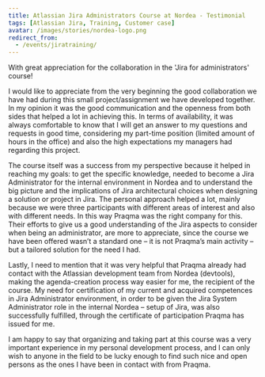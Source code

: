 ```yaml
---
title: Atlassian Jira Administrators Course at Nordea - Testimonial
tags: [Atlassian Jira, Training, Customer case]
avatar: /images/stories/nordea-logo.png
redirect_from:
  - /events/jiratraining/
---
```


With great appreciation for the collaboration in the 'Jira for administrators' course!<!--break-->

I would like to appreciate from the very beginning the good collaboration we have had during this small project/assignment we have developed together. 
In my opinion it was the good communication and the openness from both sides that helped a lot in achieving this. 
In terms of availability, it was always comfortable to know that I will get an answer to my questions and requests in good time, 
considering my part-time position (limited amount of hours in the office) and also the high expectations my managers had regarding this project.

The course itself was a success from my perspective because it helped in reaching my goals: 
to get the specific knowledge, needed to become a Jira Administrator for the internal environment in Nordea and 
to understand the big picture and the implications of Jira architectural choices when designing a solution or project in Jira. 
The personal approach helped a lot, mainly because we were three participants with different areas of interest and also with different needs. 
In this way Praqma was the right company for this. 
Their efforts to give us a good understanding of the Jira aspects to consider when being an administrator, are more to appreciate, 
since the course we have been offered wasn’t a standard one – it is not Praqma’s main activity – but a tailored solution for the need I had.

Lastly, I need to mention that it was very helpful that Praqma already had contact with the Atlassian development team from Nordea (devtools), 
making the agenda-creation process way easier for me, the recipient of the course. 
My need for certification of my current and acquired competences in Jira Administrator environment, 
in order to be given the Jira System Administrator role in the internal Nordea – setup of Jira, was also successfully fulfilled, 
through the certificate of participation Praqma has issued for me.

I am happy to say that organizing and taking part at this course was a very important experience in my personal development process, 
and I can only wish to anyone in the field to be lucky enough to find such nice and open persons as the ones I have been in contact with from Praqma.
